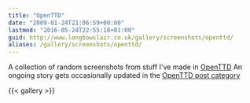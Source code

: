 ```yaml
---
title: "OpenTTD"
date: "2009-01-24T21:06:59+00:00"
lastmod: "2016-05-24T22:55:10+01:00"
guid: http://www.longbowslair.co.uk/gallery/screenshots/openttd/
aliases: /gallery/screenshots/openttd/
---
```


A collection of random screenshots from stuff I've made in [OpenTTD](http://www.openttd.org)
An ongoing story gets occasionally updated in the [OpenTTD post category](/categories/openttd/)

{{< gallery >}}
